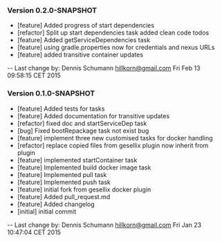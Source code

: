 
### Version 0.2.0-SNAPSHOT

 - [feature] Added progress of start dependencies
 - [refactor] Split up start dependencies task added clean code todos
 - [feature] Added getServiceDependencies task
 - [feature] using gradle.properties now for credentials and nexus URLs
 - [feature] added transitive container updates

-- Last change by: Dennis Schumann <hillkorn@gmail.com> Fri Feb 13 09:58:15 CET 2015

### Version 0.1.0-SNAPSHOT
 - [feature] Added tests for tasks
 - [feature] Added documentation for transitive updates
 - [refactor] fixed doc and startServiceDep task
 - [bug] Fixed bootRepackage task not exist bug
 - [feature] implement three new customised tasks for docker handling
 - [refactor] replace copied files from gesellix plugin now inherit from plugin
 - [feature] implemented startContainer task
 - [feature] Implemented build docker image task
 - [feature] Implemented pull task
 - [feature] Implemented push task
 - [feature] initial fork from gesellix docker plugin
 - [feature] Added pull_request.md
 - [feature] Added changelog
 - [initial] initial commit

-- Last change by: Dennis Schumann <hillkorn@gmail.com> Fri Jan 23 10:47:04 CET 2015
